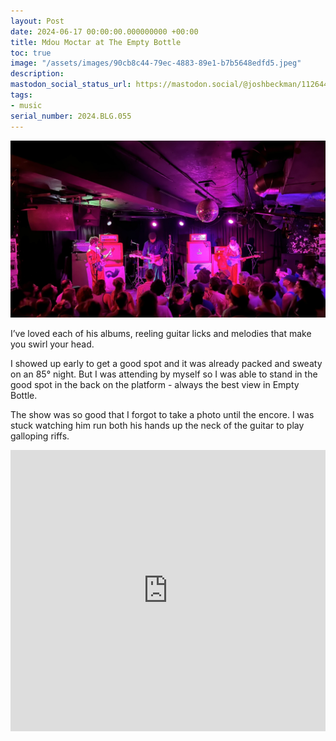 ```yaml
---
layout: Post
date: 2024-06-17 00:00:00.000000000 +00:00
title: Mdou Moctar at The Empty Bottle
toc: true
image: "/assets/images/90cb8c44-79ec-4883-89e1-b7b5648edfd5.jpeg"
description:
mastodon_social_status_url: https://mastodon.social/@joshbeckman/112644535811461487
tags:
- music
serial_number: 2024.BLG.055
---
```

![IMG_3144](/assets/images/90cb8c44-79ec-4883-89e1-b7b5648edfd5.jpeg)

I’ve loved each of his albums, reeling guitar licks and melodies that make you swirl your head. 

I showed up early to get a good spot and it was already packed and sweaty on an 85° night. But I was attending by myself so I was able to stand in the good spot in the back on the platform - always the best view in Empty Bottle. 

The show was so good that I forgot to take a photo until the encore. I was stuck watching him run both his hands up the neck of the guitar to play galloping riffs. 

<iframe allow="autoplay *; encrypted-media *;" frameborder="0" height="450" style="width:100%;max-width:660px;overflow:hidden;background:transparent;" sandbox="allow-forms allow-popups allow-same-origin allow-scripts allow-storage-access-by-user-activation allow-top-navigation-by-user-activation" src="https://embed.music.apple.com/us/album/funeral-for-justice/1729579938"></iframe>
